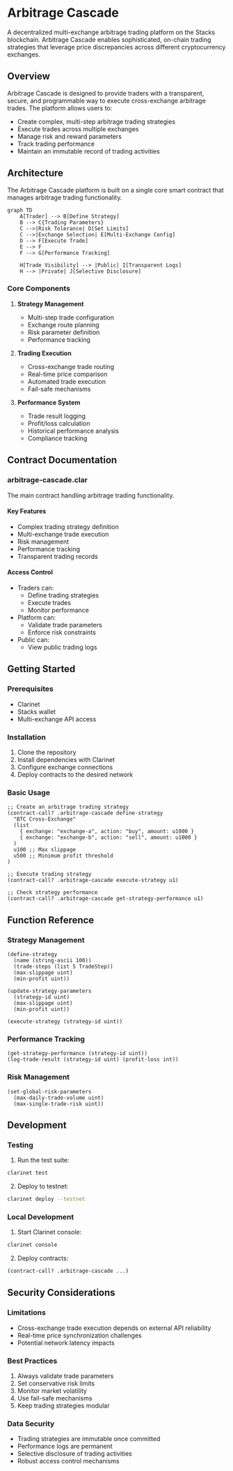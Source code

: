 # Arbitrage Cascade

A decentralized multi-exchange arbitrage trading platform on the Stacks blockchain. Arbitrage Cascade enables sophisticated, on-chain trading strategies that leverage price discrepancies across different cryptocurrency exchanges.

## Overview

Arbitrage Cascade is designed to provide traders with a transparent, secure, and programmable way to execute cross-exchange arbitrage trades. The platform allows users to:

- Create complex, multi-step arbitrage trading strategies
- Execute trades across multiple exchanges
- Manage risk and reward parameters
- Track trading performance
- Maintain an immutable record of trading activities

## Architecture

The Arbitrage Cascade platform is built on a single core smart contract that manages arbitrage trading functionality.

```mermaid
graph TD
    A[Trader] --> B[Define Strategy]
    B --> C{Trading Parameters}
    C -->|Risk Tolerance| D[Set Limits]
    C -->|Exchange Selection| E[Multi-Exchange Config]
    D --> F[Execute Trade]
    E --> F
    F --> G[Performance Tracking]
    
    H[Trade Visibility] --> |Public| I[Transparent Logs]
    H --> |Private| J[Selective Disclosure]
```

### Core Components

1. **Strategy Management**
    - Multi-step trade configuration
    - Exchange route planning
    - Risk parameter definition
    - Performance tracking

2. **Trading Execution**
    - Cross-exchange trade routing
    - Real-time price comparison
    - Automated trade execution
    - Fail-safe mechanisms

3. **Performance System**
    - Trade result logging
    - Profit/loss calculation
    - Historical performance analysis
    - Compliance tracking

## Contract Documentation

### arbitrage-cascade.clar

The main contract handling arbitrage trading functionality.

#### Key Features

- Complex trading strategy definition
- Multi-exchange trade execution
- Risk management
- Performance tracking
- Transparent trading records

#### Access Control

- Traders can:
  - Define trading strategies
  - Execute trades
  - Monitor performance
- Platform can:
  - Validate trade parameters
  - Enforce risk constraints
- Public can:
  - View public trading logs

## Getting Started

### Prerequisites

- Clarinet
- Stacks wallet
- Multi-exchange API access

### Installation

1. Clone the repository
2. Install dependencies with Clarinet
3. Configure exchange connections
4. Deploy contracts to the desired network

### Basic Usage

```clarity
;; Create an arbitrage trading strategy
(contract-call? .arbitrage-cascade define-strategy 
  "BTC Cross-Exchange" 
  (list 
    { exchange: "exchange-a", action: "buy", amount: u1000 }
    { exchange: "exchange-b", action: "sell", amount: u1000 }
  )
  u100 ;; Max slippage
  u500 ;; Minimum profit threshold
)

;; Execute trading strategy
(contract-call? .arbitrage-cascade execute-strategy u1)

;; Check strategy performance
(contract-call? .arbitrage-cascade get-strategy-performance u1)
```

## Function Reference

### Strategy Management

```clarity
(define-strategy 
  (name (string-ascii 100)) 
  (trade-steps (list 5 TradeStep)) 
  (max-slippage uint) 
  (min-profit uint))
            
(update-strategy-parameters 
  (strategy-id uint) 
  (max-slippage uint) 
  (min-profit uint))

(execute-strategy (strategy-id uint))
```

### Performance Tracking

```clarity
(get-strategy-performance (strategy-id uint))
(log-trade-result (strategy-id uint) (profit-loss int))
```

### Risk Management

```clarity
(set-global-risk-parameters 
  (max-daily-trade-volume uint) 
  (max-single-trade-risk uint))
```

## Development

### Testing

1. Run the test suite:
```bash
clarinet test
```

2. Deploy to testnet:
```bash
clarinet deploy --testnet
```

### Local Development

1. Start Clarinet console:
```bash
clarinet console
```

2. Deploy contracts:
```bash
(contract-call? .arbitrage-cascade ...)
```

## Security Considerations

### Limitations

- Cross-exchange trade execution depends on external API reliability
- Real-time price synchronization challenges
- Potential network latency impacts

### Best Practices

1. Always validate trade parameters
2. Set conservative risk limits
3. Monitor market volatility
4. Use fail-safe mechanisms
5. Keep trading strategies modular

### Data Security

- Trading strategies are immutable once committed
- Performance logs are permanent
- Selective disclosure of trading activities
- Robust access control mechanisms